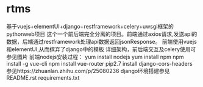 # rtms
基于vuejs+elementUI+django+restframework+celery+uwsgi框架的pythonweb项目
这个一个前后端完全分离的项目。前端通过axios请求,发送api的数据，后端通过restframework处理api数据返回jsonResponse。
前端使用vuejs和elementUI,从而摈弃了django中的模板
详细架构，前后端交互及celery使用可参见图片
前端nodejs安装过程：
yum install nodejs
yum install npm
npm install -g vue-cli
npm install vue-router
pip2.7 install django-cors-headers   参见https://zhuanlan.zhihu.com/p/25080236
django环境搭建参见README.rst requirements.txt

